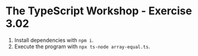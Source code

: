 # The TypeScript Workshop - Exercise 3.02

1. Install dependencies with `npm i`.
2. Execute the program with `npx ts-node array-equal.ts`.
